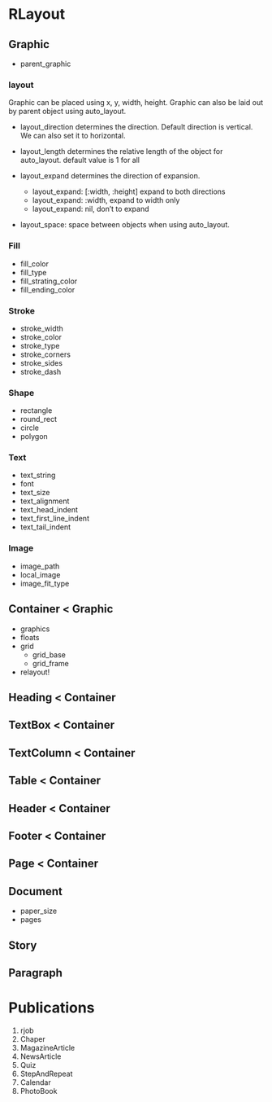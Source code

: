 
# RLayout

## Graphic
- parent_graphic

### layout
Graphic can be placed using x, y, width, height.
Graphic can also be laid out by parent object using auto_layout.

- layout_direction determines the direction. Default direction is vertical. We can also set it to horizontal.

- layout_length  determines the relative length of the object for auto_layout.
default value is 1 for all

- layout_expand determines the direction of expansion.
	- layout_expand: [:width, :height] expand to both directions
	- layout_expand: :width, expand to width only
	- layout_expand: nil, don’t to expand

- layout_space: space between objects when using auto_layout.

### Fill
- fill_color
- fill_type
- fill_strating_color
- fill_ending_color

### Stroke
- stroke_width
- stroke_color
- stroke_type
- stroke_corners
- stroke_sides
- stroke_dash

### Shape
- rectangle
- round_rect
- circle
- polygon

### Text
- text_string
- font
- text_size
- text_alignment
- text_head_indent
- text_first_line_indent
- text_tail_indent

### Image
- image_path
- local_image
- image_fit_type

## Container < Graphic
- graphics
- floats
- grid
	- grid_base
	- grid_frame
- relayout!

## Heading < Container
## TextBox < Container
## TextColumn < Container
## Table < Container
## Header < Container
## Footer < Container

## Page < Container

## Document
- paper_size
- pages

## Story
## Paragraph

# Publications
1. rjob
1. Chaper
1. MagazineArticle
1. NewsArticle
1. Quiz
1. StepAndRepeat
1. Calendar
1. PhotoBook